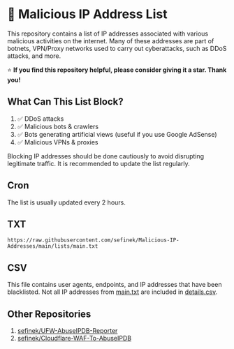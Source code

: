 # 📃 Malicious IP Address List
This repository contains a list of IP addresses associated with various malicious activities on the internet.
Many of these addresses are part of botnets, VPN/Proxy networks used to carry out cyberattacks, such as DDoS attacks, and more.

⭐ **If you find this repository helpful, please consider giving it a star. Thank you!**

## What Can This List Block?
1. ✅ DDoS attacks
2. ✅ Malicious bots & crawlers
3. ✅ Bots generating artificial views (useful if you use Google AdSense)
4. ✅ Malicious VPNs & proxies

Blocking IP addresses should be done cautiously to avoid disrupting legitimate traffic.
It is recommended to update the list regularly.

## Cron
The list is usually updated every 2 hours.

## TXT
```text
https://raw.githubusercontent.com/sefinek/Malicious-IP-Addresses/main/lists/main.txt
```

## CSV
This file contains user agents, endpoints, and IP addresses that have been blacklisted.
Not all IP addresses from [main.txt](lists/main.txt) are included in [details.csv](lists/details.csv).

## Other Repositories
1. [sefinek/UFW-AbuseIPDB-Reporter](https://github.com/sefinek/UFW-AbuseIPDB-Reporter)
2. [sefinek/Cloudflare-WAF-To-AbuseIPDB](https://github.com/sefinek/Cloudflare-WAF-To-AbuseIPDB)
